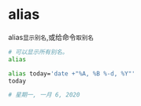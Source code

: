 # alias

alias`显示别名`,或给命令`取别名`

```sh
# 可以显示所有别名。
alias

alias today='date +"%A, %B %-d, %Y"'
today

# 星期一, 一月 6, 2020
```


